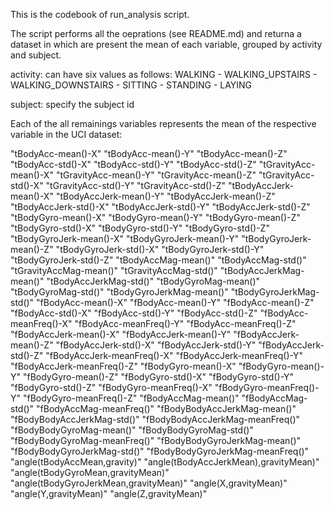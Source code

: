 This is the codebook of run_analysis script.

The script performs all the oeprations (see README.md) and returna a dataset
in which are present the mean of each variable, grouped by activity and subject.

activity: can have six values as follows:
    WALKING - WALKING_UPSTAIRS - WALKING_DOWNSTAIRS - SITTING - STANDING - LAYING

subject: specify the subject id

Each of the all remainings variables represents the mean of the respective 
variable in the UCI dataset: 

"tBodyAcc-mean()-X"
"tBodyAcc-mean()-Y"
"tBodyAcc-mean()-Z"
"tBodyAcc-std()-X"
"tBodyAcc-std()-Y"
"tBodyAcc-std()-Z"
"tGravityAcc-mean()-X"
"tGravityAcc-mean()-Y"
"tGravityAcc-mean()-Z"
"tGravityAcc-std()-X"
"tGravityAcc-std()-Y"
"tGravityAcc-std()-Z"
"tBodyAccJerk-mean()-X"
"tBodyAccJerk-mean()-Y"
"tBodyAccJerk-mean()-Z"
"tBodyAccJerk-std()-X"
"tBodyAccJerk-std()-Y"
"tBodyAccJerk-std()-Z"
"tBodyGyro-mean()-X"
"tBodyGyro-mean()-Y"
"tBodyGyro-mean()-Z"
"tBodyGyro-std()-X"
"tBodyGyro-std()-Y"
"tBodyGyro-std()-Z"
"tBodyGyroJerk-mean()-X"
"tBodyGyroJerk-mean()-Y"
"tBodyGyroJerk-mean()-Z"
"tBodyGyroJerk-std()-X"
"tBodyGyroJerk-std()-Y"
"tBodyGyroJerk-std()-Z"
"tBodyAccMag-mean()"
"tBodyAccMag-std()"
"tGravityAccMag-mean()"
"tGravityAccMag-std()"
"tBodyAccJerkMag-mean()"
"tBodyAccJerkMag-std()"
"tBodyGyroMag-mean()"
"tBodyGyroMag-std()"
"tBodyGyroJerkMag-mean()"
"tBodyGyroJerkMag-std()"
"fBodyAcc-mean()-X"
"fBodyAcc-mean()-Y"
"fBodyAcc-mean()-Z"
"fBodyAcc-std()-X"
"fBodyAcc-std()-Y"
"fBodyAcc-std()-Z"
"fBodyAcc-meanFreq()-X"
"fBodyAcc-meanFreq()-Y"
"fBodyAcc-meanFreq()-Z"
"fBodyAccJerk-mean()-X"
"fBodyAccJerk-mean()-Y"
"fBodyAccJerk-mean()-Z"
"fBodyAccJerk-std()-X"
"fBodyAccJerk-std()-Y"
"fBodyAccJerk-std()-Z"
"fBodyAccJerk-meanFreq()-X"
"fBodyAccJerk-meanFreq()-Y"
"fBodyAccJerk-meanFreq()-Z"
"fBodyGyro-mean()-X"
"fBodyGyro-mean()-Y"
"fBodyGyro-mean()-Z"
"fBodyGyro-std()-X"
"fBodyGyro-std()-Y"
"fBodyGyro-std()-Z"
"fBodyGyro-meanFreq()-X"
"fBodyGyro-meanFreq()-Y"
"fBodyGyro-meanFreq()-Z"
"fBodyAccMag-mean()"
"fBodyAccMag-std()"
"fBodyAccMag-meanFreq()"
"fBodyBodyAccJerkMag-mean()"
"fBodyBodyAccJerkMag-std()"
"fBodyBodyAccJerkMag-meanFreq()"
"fBodyBodyGyroMag-mean()"
"fBodyBodyGyroMag-std()"
"fBodyBodyGyroMag-meanFreq()"
"fBodyBodyGyroJerkMag-mean()"
"fBodyBodyGyroJerkMag-std()"
"fBodyBodyGyroJerkMag-meanFreq()"
"angle(tBodyAccMean,gravity)"
"angle(tBodyAccJerkMean),gravityMean)"
"angle(tBodyGyroMean,gravityMean)"
"angle(tBodyGyroJerkMean,gravityMean)"
"angle(X,gravityMean)"
"angle(Y,gravityMean)"
"angle(Z,gravityMean)"
 
